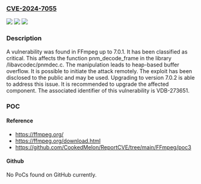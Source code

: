### [CVE-2024-7055](https://cve.mitre.org/cgi-bin/cvename.cgi?name=CVE-2024-7055)
![](https://img.shields.io/static/v1?label=Product&message=FFmpeg&color=blue)
![](https://img.shields.io/static/v1?label=Version&message=%3D%207.0.0%20&color=brighgreen)
![](https://img.shields.io/static/v1?label=Vulnerability&message=CWE-122%20Heap-based%20Buffer%20Overflow&color=brighgreen)

### Description

A vulnerability was found in FFmpeg up to 7.0.1. It has been classified as critical. This affects the function pnm_decode_frame in the library /libavcodec/pnmdec.c. The manipulation leads to heap-based buffer overflow. It is possible to initiate the attack remotely. The exploit has been disclosed to the public and may be used. Upgrading to version 7.0.2 is able to address this issue. It is recommended to upgrade the affected component. The associated identifier of this vulnerability is VDB-273651.

### POC

#### Reference
- https://ffmpeg.org/
- https://ffmpeg.org/download.html
- https://github.com/CookedMelon/ReportCVE/tree/main/FFmpeg/poc3

#### Github
No PoCs found on GitHub currently.

